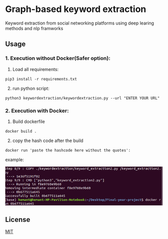 # Graph-based keyword extraction
Keyword extraction from social networking platforms using deep learing methods and nlp framworks

## Usage

### 1. Execution without Docker(Safer option):

1. Load all requirements:

```
pip3 install -r requirements.txt
```

2. run python script:

```
python3 keywordextraction/keywordextraction.py --url "ENTER YOUR URL"
```


### 2. Execution with Docker:

1. Build dockerfile
```
docker build .
```

2. copy the hash code after the build

```
docker run 'paste the hashcode here without the quotes':
```

example:

![alt test](https://github.com/Hemantr05/Final-year-project/blob/master/images/docker_steps.png)


## License
[MIT](https://choosealicense.com/licenses/mit/)

